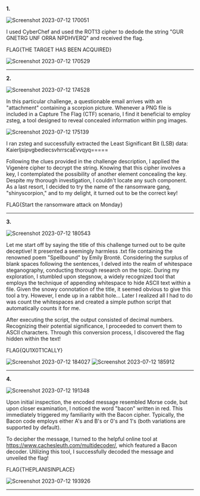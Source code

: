 **1.**

![Screenshot 2023-07-12 170051](https://github.com/Chikao28/CTF-Capture-The-Flag-Writeups/assets/90115832/97c82ade-f84f-4f5e-a5fe-6b18a04058d4)

I used CyberChef and used the ROT13 cipher to dedode the string "GUR GNETRG UNF ORRA NPDHVERQ" and received the flag.

FLAG{THE TARGET HAS BEEN ACQUIRED}

![Screenshot 2023-07-12 170529](https://github.com/Chikao28/CTF-Capture-The-Flag-Writeups/assets/90115832/06eb5ee2-f7e4-431c-bbd6-b852da7beb4c)

----------------------------------------------------------------------------------------------------------------------------------------------------

**2.**

![Screenshot 2023-07-12 174528](https://github.com/Chikao28/CTF-Capture-The-Flag-Writeups/assets/90115832/576b79d7-5006-4a2e-aeab-32b178c6d0c9)

In this particular challenge, a questionable email arrives with an "attachment" containing a scorpion picture. Whenever a PNG file is included in a Capture The Flag (CTF) scenario, I find it beneficial to employ zsteg, a tool designed to reveal concealed information within png images.


![Screenshot 2023-07-12 175139](https://github.com/Chikao28/CTF-Capture-The-Flag-Writeups/assets/90115832/22fdcf72-eb8a-4b6f-8c78-2b8251dae559)

I ran zsteg and successfully extracted the Least Significant Bit (LSB) data: KaierljsipvgbediecsvhrrscaEvvqyq=====

Following the clues provided in the challenge description, I applied the Vigenère cipher to decrypt the string. Knowing that this cipher involves a key, I contemplated the possibility of another element concealing the key. Despite my thorough investigation, I couldn't locate any such component. As a last resort, I decided to try the name of the ransomware gang, "shinyscorpion," and to my delight, it turned out to be the correct key!

FLAG{Start the ransomware attack on Monday}

---------------------------------------------------------------------------------------------------------------------------------------------------------

**3.**

![Screenshot 2023-07-12 180543](https://github.com/Chikao28/CTF-Capture-The-Flag-Writeups/assets/90115832/e0615219-77df-49f6-9b01-bc35efc9c3e1)

Let me start off by saying the title of this challenge turned out to be quite deceptive! It presented a seemingly harmless .txt file containing the renowned poem "Spellbound" by Emily Brontë.
Considering the surplus of blank spaces following the sentences, I delved into the realm of whitespace steganography, conducting thorough research on the topic. During my exploration, I stumbled upon stegsnow, a widely recognized tool that employs the technique of appending whitespace to hide ASCII text within a file. Given the snowy connotation of the title, it seemed obvious to give this tool a try. However, I ende up in a rabbit hole... Later I realized all I had to do was count the whitespaces and created a simple puthon script that automatically counts it for me.

After executing the script, the output consisted of decimal numbers. Recognizing their potential significance, I proceeded to convert them to ASCII characters. Through this conversion process, I discovered the flag hidden within the text!

FLAG{QU1X0T1CALLY}

![Screenshot 2023-07-12 184027](https://github.com/Chikao28/CTF-Capture-The-Flag-Writeups/assets/90115832/e4ffc565-a0db-40db-8298-defbc7f8b0c7)
![Screenshot 2023-07-12 185912](https://github.com/Chikao28/CTF-Capture-The-Flag-Writeups/assets/90115832/d6b1b109-f32b-41b9-9941-4ea1eb027275)

------------------------------------------------------------------------------------------------------------------------------------------------------------

**4.**

![Screenshot 2023-07-12 191348](https://github.com/Chikao28/CTF-Capture-The-Flag-Writeups/assets/90115832/40bf10d4-6760-4eff-a27a-b93c5ccdb7f4)

Upon initial inspection, the encoded message resembled Morse code, but upon closer examination, I noticed the word "bacon" written in red. This immediately triggered my familiarity with the Bacon cipher. Typically, the Bacon code employs either A's and B's or 0's and 1's (both variations are supported by default).

To decipher the message, I turned to the helpful online tool at https://www.cachesleuth.com/multidecoder/, which featured a Bacon decoder. Utilizing this tool, I successfully decoded the message and unveiled the flag!

FLAG{THEPLANISINPLACE}

![Screenshot 2023-07-12 193926](https://github.com/Chikao28/CTF-Capture-The-Flag-Writeups/assets/90115832/dc76e713-e4d0-4ff7-8f44-e31069b0bc70)

--------------------------------------------------------------------------------------------------------------------------------------------------------------------













